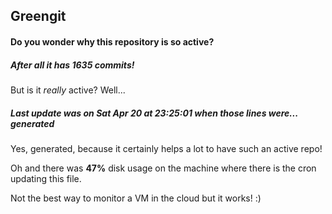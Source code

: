 ## Greengit

#### Do you wonder why this repository is so active?

##### After all it has 1635 commits!

But is it *really* active? Well...

##### Last update was on Sat Apr 20 at 23:25:01 when those lines were... generated

Yes, generated, because it certainly helps a lot to have such an active repo!

Oh and there was **47%** disk usage on the machine
where there is the cron updating this file.

Not the best way to monitor a VM in the cloud but it works! :)
